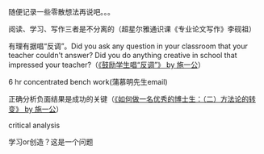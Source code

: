 随便记录一些零散想法再说吧。。。

阅读、学习、写作三者是不分离的（超星尔雅通识课《专业论文写作》李砚祖）

有理有据唱“反调”。Did you ask any question in your classroom that your teacher couldn't answer? Did you do anything creative in school that impressed your teacher?（[《鼓励学生唱“反调”》 by 施一公](http://blog.sciencenet.cn/blog-46212-348152.html)）

6 hr concentrated bench work(蒲慕明先生email)

正确分析负面结果是成功的关键（[《如何做一名优秀的博士生：（二）方法论的转变》 by 施一公](http://blog.sciencenet.cn/blog-46212-486270.html)）

critical analysis

学习or创造？这是一个问题

